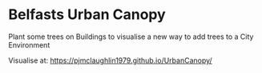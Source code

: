 # Belfasts Urban Canopy
Plant some trees on Buildings to visualise a new way to add trees to a City Environment

Visualise at: https://pjmclaughlin1979.github.io/UrbanCanopy/
